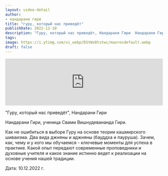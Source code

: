 ```yaml
---
layout: video-detail
author:
- нандарани гири
title: "гуру, который нас приведёт"
publishDate: 2022-12-10
description: "Гуру, который нас приведёт, Нандарани Гири  Нандарани Гири, ученица Свами Вишнудевананда Гири.  Как не ошибиться в выборе Гуру на основе теории кашмирского шиваизма. Два вида джняны и аджняны (бауддха и пауруша). Зачем, как, чему и у кого мы обуч"
tags: 
image: https://i.ytimg.com/vi_webp/DStWx8tstwc/maxresdefault.webp
draft: false
---
```


<iframe width="100%" src="https://www.youtube.com/embed/DStWx8tstwc" frameborder="0" allowfullscreen=""></iframe> 

 "Гуру, который нас приведёт", Нандарани Гири

 Нандарани Гири, ученица Свами Вишнудевананда Гири.

 Как не ошибиться в выборе Гуру на основе теории кашмирского шиваизма. Два вида джняны и аджняны (бауддха и пауруша). Зачем, как, чему и у кого мы обучаемся - ключевые моменты для успеха в практике. Какой опыт передают современные проповедники и духовные учителя и какое знание истинно ведет к реализации на основе учения нашей традиции.

  
 Дата: 10.12.2022 г.

  

 